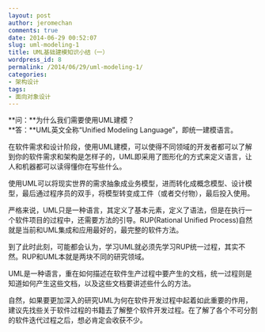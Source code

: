 ```yaml
---
layout: post
author: jeromechan
comments: true
date: 2014-06-29 00:52:07
slug: uml-modeling-1
title: UML基础建模知识小结（一）
wordpress_id: 8
permalink: /2014/06/29/uml-modeling-1/
categories:
- 架构设计
tags:
- 面向对象设计
---
```


**问：**为什么我们需要使用UML建模？       
**答：**UML英文全称“Unified Modeling Language”，即统一建模语言。 

在软件需求和设计阶段，使用UML建模，可以使得不同领域的开发者都可以了解到你的软件需求和架构是怎样子的，UML即采用了图形化的方式来定义语言，让人和机器都可以读得懂你在写些什么。      

使用UML可以将现实世界的需求抽象成业务模型，进而转化成概念模型、设计模型，最后通过程序员的双手，将模型转变成工件（或者交付物），最后投入使用。       

严格来说，UML只是一种语言，其定义了基本元素，定义了语法，但是在执行一个软件项目的过程中，还需要方法的引导。RUP(Rational Unified Process)自然就是当前和UML集成和应用最好的，最完整的软件方法。   

到了此时此刻，可能都会认为，学习UML就必须先学习RUP统一过程，其实不然。RUP和UML本就是两块不同的研究领域。    

UML是一种语言，重在如何描述在软件生产过程中要产生的文档，统一过程则是知道如何产生这些文档，以及这些文档要讲述些什么的方法。
       
自然，如果要更加深入的研究UML为何在软件开发过程中起着如此重要的作用，建议先找些关于软件过程的书籍去了解整个软件开发过程。在了解了各个不可分割的软件迭代过程之后，想必肯定会收获不少。 


